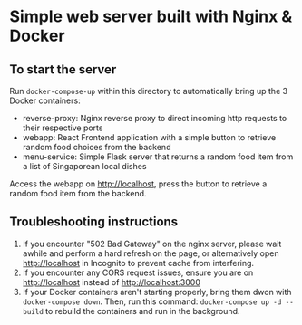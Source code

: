 # Simple web server built with Nginx & Docker

## To start the server
Run ```docker-compose-up``` within this directory to automatically bring up the 3 Docker containers:
- reverse-proxy: Nginx reverse proxy to direct incoming http requests to their respective ports
- webapp: React Frontend application with a simple button to retrieve random food choices from the backend
- menu-service: Simple Flask server that returns a random food item from a list of Singaporean local dishes

Access the webapp on <http://localhost>, press the button to retrieve a random food item from the backend.

## Troubleshooting instructions
1. If you encounter "502 Bad Gateway" on the nginx server, please wait awhile and perform a hard refresh on the page, or alternatively open <http://localhost> in Incognito to prevent cache from interfering.
2. If you encounter any CORS request issues, ensure you are on <http://localhost> instead of <http://localhost:3000>
3. If your Docker containers aren't starting properly, bring them dwon with ```docker-compose down```. Then, run this command: ```docker-compose up -d --build``` to rebuild the containers and run in the background.
